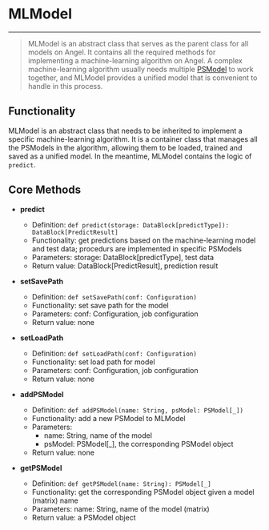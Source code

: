# MLModel

---

> MLModel is an abstract class that serves as the parent class for all models on Angel. It contains all the required methods for implementing a machine-learning algorithm on Angel. A complex machine-learning algorithm usually needs multiple [PSModel](PSModel_en.md) to work together, and MLModel provides a unified model that is convenient to handle in this process.  

## Functionality

MLModel is an abstract class that needs to be inherited to implement a specific machine-learning algorithm. It is a container class that manages all the PSModels in the algorithm, allowing them to be loaded, trained and saved as a unified model. In the meantime, MLModel contains the logic of `predict`. 


## Core Methods


*  **predict**
	- Definition: ```def predict(storage: DataBlock[predictType]): DataBlock[PredictResult]```
	- Functionality: get predictions based on the machine-learning model and test data; procedurs are implemented in specific PSModels
	- Parameters: storage: DataBlock[predictType], test data
	- Return value: DataBlock[PredictResult], prediction result

*  **setSavePath**

	- Definition: ```def setSavePath(conf: Configuration)```
	- Functionality: set save path for the model
	- Parameters: conf: Configuration, job configuration
	- Return value: none

  * **setLoadPath**
	- Definition: ```def setLoadPath(conf: Configuration)```
	- Functionality: set load path for model
	- Parameters: conf: Configuration, job configuration
	- Return value: none

*  **addPSModel**

	- Definition: ```def addPSModel(name: String, psModel: PSModel[_])```
	- Functionality: add a new PSModel to MLModel 
	- Parameters:
		- name: String, name of the model
		- psModel: PSModel[_], the corresponding PSModel object
	- Return value: none

* **getPSModel**

	- Definition: ```def getPSModel(name: String): PSModel[_]```
	- Functionality: get the corresponding PSModel object given a model (matrix) name 
	- Parameters: name: String, name of the model (matrix)
	- Return value: a PSModel object

